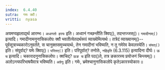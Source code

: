 ```yaml
---
index:  6.4.40
sutra:  गमः क्वौ।
vritti:  nyasa
---
```


अयमप्यझलाद्यर्थ आरम्भः। `अध्वगतो हरयः` इति। अध्वानं गच्छन्तीति क्विप्(), तदन्तज्जस्()। 
`गमादीनाम्()` इत्यादि। गमादीनामनुनासिकलोपः क्वौ भवतीत्येतदर्थरूपं व्याख्येमित्यर्थः। तत्रेदं व्याख्यानम्()--पूर्वसूत्राच्चकारोऽनुवर्तते, स चानुक्तसमुच्चयार्थः, तेन गमादीनां भविष्यति, न तु गमेरेव केवलस्येति। `संयत्()` इति। संपूर्वाद्? यमेः क्विप्()। `परितत्()` इति। परिपूर्वात्? तनोतेः, `नहिवृति` (6.3.115) इत्यादिना दीर्घः। 
`ऊ च` इत्यादि। चकारादनुनासिकलोपः। क्वचिद्? `ऊङ च` इति पठ()ते, तत्र ङकारस्य प्रयोजनं चिन्त्यम्()। अलोऽन्त्यपरिभाषयैवात्र भविष्यति। `अग्रेगूः` इति। गमेः, भ्रमेश्चानुनासिकलोपे कृतेऽकारस्योकारः॥
